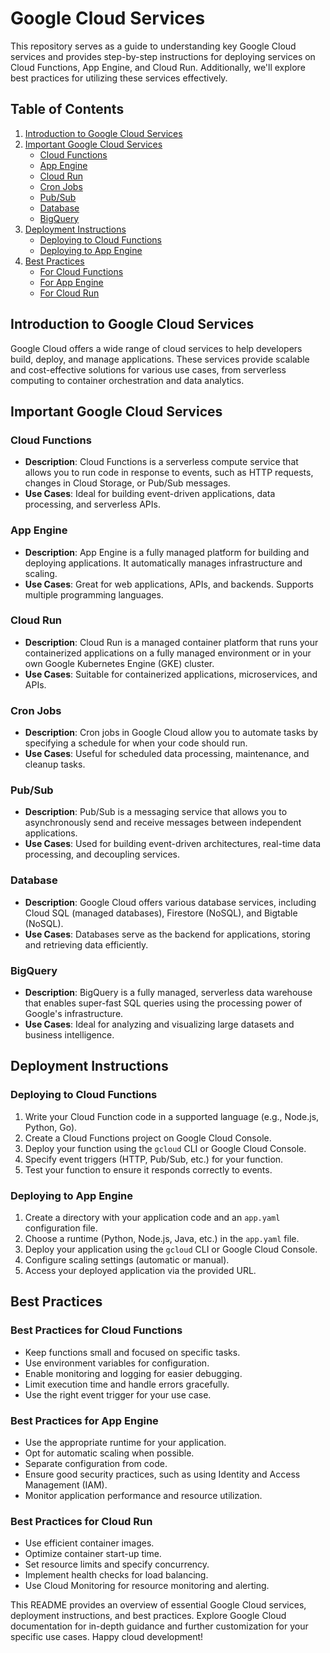 # Google Cloud Services

This repository serves as a guide to understanding key Google Cloud services and provides step-by-step instructions for deploying services on Cloud Functions, App Engine, and Cloud Run. Additionally, we'll explore best practices for utilizing these services effectively.

## Table of Contents

1. [Introduction to Google Cloud Services](#introduction-to-google-cloud-services)
2. [Important Google Cloud Services](#important-google-cloud-services)
    - [Cloud Functions](#cloud-functions)
    - [App Engine](#app-engine)
    - [Cloud Run](#cloud-run)
    - [Cron Jobs](#cron-jobs)
    - [Pub/Sub](#pubsub)
    - [Database](#database)
    - [BigQuery](#bigquery)
3. [Deployment Instructions](#deployment-instructions)
    - [Deploying to Cloud Functions](#deploying-to-cloud-functions)
    - [Deploying to App Engine](#deploying-to-app-engine)
4. [Best Practices](#best-practices)
    - [For Cloud Functions](#best-practices-for-cloud-functions)
    - [For App Engine](#best-practices-for-app-engine)
    - [For Cloud Run](#best-practices-for-cloud-run)

## Introduction to Google Cloud Services

Google Cloud offers a wide range of cloud services to help developers build, deploy, and manage applications. These services provide scalable and cost-effective solutions for various use cases, from serverless computing to container orchestration and data analytics.

## Important Google Cloud Services

### Cloud Functions

- **Description**: Cloud Functions is a serverless compute service that allows you to run code in response to events, such as HTTP requests, changes in Cloud Storage, or Pub/Sub messages.
- **Use Cases**: Ideal for building event-driven applications, data processing, and serverless APIs.

### App Engine

- **Description**: App Engine is a fully managed platform for building and deploying applications. It automatically manages infrastructure and scaling.
- **Use Cases**: Great for web applications, APIs, and backends. Supports multiple programming languages.

### Cloud Run

- **Description**: Cloud Run is a managed container platform that runs your containerized applications on a fully managed environment or in your own Google Kubernetes Engine (GKE) cluster.
- **Use Cases**: Suitable for containerized applications, microservices, and APIs.

### Cron Jobs

- **Description**: Cron jobs in Google Cloud allow you to automate tasks by specifying a schedule for when your code should run.
- **Use Cases**: Useful for scheduled data processing, maintenance, and cleanup tasks.

### Pub/Sub

- **Description**: Pub/Sub is a messaging service that allows you to asynchronously send and receive messages between independent applications.
- **Use Cases**: Used for building event-driven architectures, real-time data processing, and decoupling services.

### Database

- **Description**: Google Cloud offers various database services, including Cloud SQL (managed databases), Firestore (NoSQL), and Bigtable (NoSQL).
- **Use Cases**: Databases serve as the backend for applications, storing and retrieving data efficiently.

### BigQuery

- **Description**: BigQuery is a fully managed, serverless data warehouse that enables super-fast SQL queries using the processing power of Google's infrastructure.
- **Use Cases**: Ideal for analyzing and visualizing large datasets and business intelligence.

## Deployment Instructions

### Deploying to Cloud Functions

1. Write your Cloud Function code in a supported language (e.g., Node.js, Python, Go).
2. Create a Cloud Functions project on Google Cloud Console.
3. Deploy your function using the `gcloud` CLI or Google Cloud Console.
4. Specify event triggers (HTTP, Pub/Sub, etc.) for your function.
5. Test your function to ensure it responds correctly to events.

### Deploying to App Engine

1. Create a directory with your application code and an `app.yaml` configuration file.
2. Choose a runtime (Python, Node.js, Java, etc.) in the `app.yaml` file.
3. Deploy your application using the `gcloud` CLI or Google Cloud Console.
4. Configure scaling settings (automatic or manual).
5. Access your deployed application via the provided URL.

## Best Practices

### Best Practices for Cloud Functions

- Keep functions small and focused on specific tasks.
- Use environment variables for configuration.
- Enable monitoring and logging for easier debugging.
- Limit execution time and handle errors gracefully.
- Use the right event trigger for your use case.

### Best Practices for App Engine

- Use the appropriate runtime for your application.
- Opt for automatic scaling when possible.
- Separate configuration from code.
- Ensure good security practices, such as using Identity and Access Management (IAM).
- Monitor application performance and resource utilization.

### Best Practices for Cloud Run

- Use efficient container images.
- Optimize container start-up time.
- Set resource limits and specify concurrency.
- Implement health checks for load balancing.
- Use Cloud Monitoring for resource monitoring and alerting.

This README provides an overview of essential Google Cloud services, deployment instructions, and best practices. Explore Google Cloud documentation for in-depth guidance and further customization for your specific use cases. Happy cloud development!